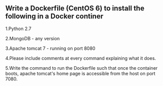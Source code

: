 ## Write a Dockerfile (CentOS 6) to install the following in a Docker continer
1.Python 2.7

2.MongoDB - any version

3.Apache tomcat 7 - running on port 8080

4.Please include comments at every command explaining what it does.

5.Write the command to run the Dockerfile such that once the container boots, apache tomcat's home page is accessible from the host on port 7080.
